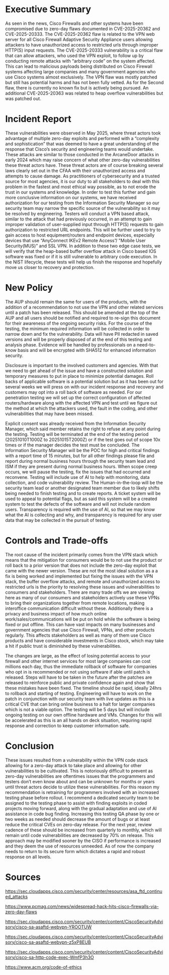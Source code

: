 # Executive Summary

As seen in the news, Cisco Firewalls and other systems have been compromised due to zero-day flaws documented in CVE-2025-20362 and CVE-2025-20333. The CVE-2025-20362 flaw is related to the VPN web server for all Cisco Firewall Adaptive Security Appliance users allowing attackers to have unauthorized access to restricted urls through improper HTTP(S) input requests. The CVE-2025-20333 vulnerability is a critical flaw that can allow attackers, who used the VPN exploit, to follow up by conducting remote attacks with “arbitrary code” on the system affected. This can lead to malicious payloads being distributed on Cisco Firewall systems affecting large companies and many government agencies who use Cisco systems almost exclusively. The VPN flaw was mostly patched but still has potential harms and has not been fully vetted. As for the Second flaw, there is currently no known fix but is actively being pursued. An additional CVE-2025-20363 was related to heap overflow vulnerabilities but was patched out.


# Incident Report

These vulnerabilities were observed in May 2025, where threat actors took advantage of multiple zero-day exploits and performed with a “complexity and sophistication” that was deemed to have a great understanding of the response that Cisco’s security and engineering teams would undertake. These attacks are similar to those conducted in the ArcaneDoor attacks in early 2024 which may raise concern of what other zero-day vulnerabilities these threat actors have. These threat actors are of course breaking several laws clearly set out in the CFAA with their unauthorized access and attempts to cause damage. As practitioners of cybersecurity and a trusted source for most agencies, it is our duty to all stakeholders to deal with this problem in the fastest and most ethical way possible, as to not erode the trust in our systems and knowledge. In order to test this further and gain more conclusive information on our systems, we have received authorization for our testing from the Information Security Manager so our security team may narrow the specific source of the vulnerability so it may be resolved by engineering. Testers will conduct a VPN based attack, similar to the attack that had previously occurred, in an attempt to gain improper validation of user-supplied input through HTTP(S) requests to gain authorization to restricted URL endpoints. This will be further used to try to gain access to host equipment/routers and endpoint devices, especially devices that use “AnyConnect IKEv2 Remote Access”/ "Mobile User Security(MUS)” and SSL VPN. In addition to these two edge case tests, we will verify that the heap-based buffer overflow attack in Cisco based IOS software was fixed or if it is still vulnerable to arbitrary code execution. In the NIST lifecycle, these tests will help us finish the response and hopefully move us closer to recovery and protection. 

# New Policy

The AUP should remain the same for users of the products, with the addition of a recommendation to not use the VPN and other related services until a patch has been released. This should be amended at the top of the AUP and all users should be notified and required to re-sign this document for their awareness of the ongoing security risks. For the course of the testing, the minimum required information will be collected in order to narrow down and fix the vulnerability. Data will have PII redacted in saved versions and will be properly disposed of at the end of this testing and analysis phase. Evidence will be handled by professionals on a need-to-know basis and will be encrypted with SHA512 for enhanced information security. 

Disclosure is important to the involved customers and agencies. With that we need to get ahead of the issue and have a constructed solution and temporary measures to put in place to minimize potential damages. Roll backs of applicable software is a potential solution but as it has been out for several weeks we will press on with our incident response and recovery and customers may opt into a roll back of software as needed. For our penetration testing we will set up the correct configuration of affected routers/hardware along with the affected VPN and test until we figure out the method at which the attackers used, the fault in the coding, and other vulnerabilities that may have been missed. 

Explicit consent was already received from the Information Security Manager, which said member retains the right to refuse at any point during the testing. Testing will be terminated at the end of the testing period (20251010T1000Z to 20251015T2000Z) or if the test goes out of scope 10x times or if the manager decides the test must be concluded. The Information Security Manager will be the POC for high and critical findings with a report time of 15 minutes, but for all other findings please file and report during normal business hours through the security team lead and ISM if they are present during normal business hours. When scope creep occurs, we will pause the testing, fix the issues that had occurred and reconvene. Testing will include use of AI to help with monitoring, data collection, and code vulnerability review. The Human-in-the-loop will be the security team lead or another designated team member due to likely shifts being needed to finish testing and to create reports. A ticket system will be used to appeal to potential flags, but as said this system will be a created system to test the defects of the software and will not include random users. Transparency is required with the use of AI, so that we may know what the AI is collecting and why, and transparency is required for any user data that may be collected in the pursuit of testing. 

# Controls and Trade-offs

The root cause of the incident primarily comes from the VPN stack which means that the mitigation for consumers would be to not use the product or roll back to a prior version that does not include the zero-day exploit that came with the newer version. These are not the most ideal solution as a a fix is being worked and implemented but fixing the issues with the VPN stack, the buffer overflow attacks, and remote and unauthorized access to restricted urls is the priority to resolving these issues and vulnerabilities to consumers and stakeholders. There are many trade offs we are viewing here as many of our consumers and stakeholders actively use these VPNs to bring their organizations together from remote locations, making interoffice communication difficult without these. Additionally there is a privacy and business impact of how much online work/sales/communications will be put on hold while the software is being fixed or put offline. This can have vast impacts on many businesses and government agencies that use Cisco Firewall, VPNs, and other products regularly. This affects stakeholders as well as many of them use Cisco products and have considerable investments in Cisco stock, which may take a hit if public trust is diminished by these vulnerabilities. 

The changes are large, as the effect of losing potential access to your firewall and other internet services for most large companies can cost millions each day, thus the immediate rollback of software for companies who opt in is recommended or not using software if able until patch is released. Steps will have to be taken in the future after the patches are released to reinforce public and private confidence again and show that these mistakes have been fixed. The timeline should be rapid, ideally 24hrs to rollback and starting of testing. Engineering will have to work on the patch in conjunction with our security team with live updates as this is a critical CVE that can bring online business to a halt for larger companies which is not a viable option. The testing will be 5 days but will include ongoing testing on our own offline hardware and VMs. Changes for this will be accelerated as this is an all hands on deck situation, requiring rapid response and correction to keep customer information safe. 

# Conclusion 

These issues resulted from a vulnerability within the VPN code stack allowing for a zero-day attack to take place and allowing for other vulnerabilities to be cultivated. This is notoriously difficult to prevent as zero-day vulnerabilities are oftentimes issues that the programmers and testers don’t even know about and can be unknown for months or years until threat actors decide to utilize these vulnerabilities. For this reason my recommendation is retraining for programmers involved with an increased testing phase before rollout. I recommend a dedicated security team to be assigned to the testing phase to assist with finding exploits in coded projects moving forward, along with the gradual adaptation and use of AI assistance in code bug finding. Increasing this testing QA phase by one or two weeks as needed should decrease the amount of bugs or at least reduce the critical CVEs on zero-day release. For the next year, review cadence of these should be increased from quarterly to monthly, which will remain until code vulnerabilities are decreased by 70% on release. This approach may be modified sooner by the CISO if performance is increased and they deem the use of resources unneeded. As of now the company needs to return to its secure form which dictates a rapid and robust response on all levels. 

# Sources

https://sec.cloudapps.cisco.com/security/center/resources/asa_ftd_continued_attacks

https://www.pcmag.com/news/widespread-hack-hits-cisco-firewalls-via-zero-day-flaws

https://sec.cloudapps.cisco.com/security/center/content/CiscoSecurityAdvisory/cisco-sa-asaftd-webvpn-YROOTUW

https://sec.cloudapps.cisco.com/security/center/content/CiscoSecurityAdvisory/cisco-sa-asaftd-webvpn-z5xP8EUB

https://sec.cloudapps.cisco.com/security/center/content/CiscoSecurityAdvisory/cisco-sa-http-code-exec-WmfP3h3O

https://www.acm.org/code-of-ethics



